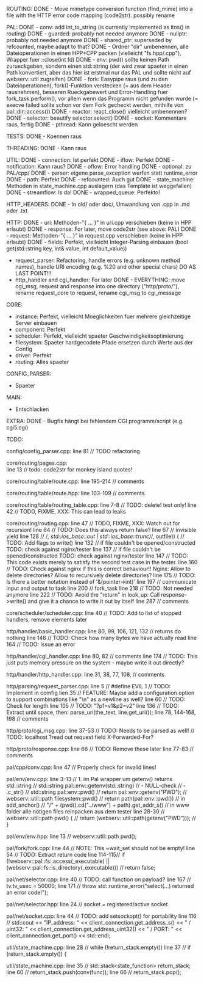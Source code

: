 ROUTING:
DONE - Move mimetype conversion function (find_mime) into a file with the HTTP error code mapping (code2str). possibly rename

PAL:
DONE - conv: add int_to_string (is currently implemented as itos() in routing)
DONE - guarded: probably not needed anymore
DONE - nullptr: probably not needed anymore
DONE - shared_ptr: superseded by refcounted, maybe adapt to that?
DONE - Ordner "dir" umbenennen, alle Dateioperationen in einen HPP+CPP packen (vielleicht "fs.hpp/.cpp"), Wrapper fuer ::close(int fd)
DONE - env: pwd() sollte keinen Path zurueckgeben, sondern einen std::string (der wird zwar spaeter in einen Path konvertiert, aber das hier ist erstmal nur das PAL und sollte nicht auf webserv::util zugreifen)
DONE - fork: Easypipe raus (und zu den Dateioperationen), fork()-Funktion verstecken (= aus dem Header rausnehmen), besseren Rueckgabewert und Error-Handling fuer fork_task.perform(), vor allem wenn das Programm nicht gefunden wurde (= execve failed sollte schon vor dem Fork gecheckt werden, mithilfe von pal::dir::access())
DONE - reactor: react_close() vielleicht umbenennen?
DONE - selector: beautify selector.select()
DONE - socket: Kommentare raus, fertig
DONE - pthread: Kann geloescht werden

TESTS:
DONE - Koennen raus

THREADING:
DONE - Kann raus

UTIL:
DONE - connection: Ist perfekt
DONE - iflow: Perfekt
DONE - notification: Kann raus?
DONE - oflow: Error handling
DONE - optional: zu PAL/cpp/
DONE - parser: eigene parse_exception werfen statt runtime_error
DONE - path: Perfekt
DONE - refcounted: Auch gut
DONE - state_machine: Methoden in state_machine.cpp auslagern (das Template ist weggefallen)
DONE - streamflow: Is da!
DONE - wrapped_queue: Perfekto!

HTTP_HEADERS:
DONE - In old/ oder doc/, Umwandlung von .cpp in .md oder .txt

HTTP:
DONE - uri: Methoden-"{ ... }" in uri.cpp verschieben (keine in HPP erlaubt)
DONE - response: For later, move code2str (see above: PAL)
DONE - request: Methoden-"{ ... }" in request.cpp verschieben (keine in HPP erlaubt)
DONE - fields: Perfekt, vielleicht Integer-Parsing einbauen (bool get(std::string key, int& value, int default_value))
 - request_parser: Refactoring, handle errors (e.g. unknown method names), handle URI encoding (e.g. %20 and other special chars) DO AS LAST POINT!!!
 - http_handler and cgi_handler: For later
DONE - EVERYTHING: move cgi_msg, request and response into one directory ("http/proto/"), rename request_core to request, rename cgi_msg to cgi_message


CORE:
 - instance: Perfekt, vielleicht Moeglichkeiten fuer mehrere gleichzeitige Server einbauen
 - component: Perfekt
 - scheduler: Perfekt, vielleicht spaeter Geschwindigkeitsoptimierung
 - filesystem: Spaeter hardgecodete Pfade ersetzen durch Werte aus der Config
 - driver: Perfekt
 - routing: Alles spaeter

CONFIG_PARSER:
 - Spaeter

MAIN:
 - Entschlacken

EXTRA:
DONE - Bugfix hängt bei fehlendem CGI programm/script (e.g. cgi5.cgi)


TODO:

config/config_parser.cpp: 
line 81 // TODO
refactoring

core/routing/pages.cpp:  
line 13 // todo: code2str for monkey island quotes!

core/routing/table/route.cpp: 
line 195-214 // comments

core/routing/table/route.hpp: 
line 103-109 // comments

core/routing/table/routing_table.cpp: 
line 7-8 // TODO: delete! test only!
line 42  // TODO, FIXME, XXX: This can lead to leaks

core/routing/routing.cpp: 
line 47 	// TODO, FIXME, XXX: Watch out for recursion! 
line 64 	// TODO: Does this always return false? 
line 67 	// Invisible yield
line 128	// /*, std::ios_base::out | std::ios_base::trunc)*/, outfile)) { // TODO: Add flags to write() 
line 132 	// if file couldn't be opened/constructed TODO: check against nginx/tester 
line 137 	// if file couldn't be opened/constructed TODO: check against nginx/tester
line 147    // TODO: This code exists merely to satisfy the second test case in the tester.
line 160 	// TODO: Check against nginx if this is correct behaviour!! Nginx: Allow to delete directories? Allow to recursively delete directories? 
line 175 	// TODO: Is there a better notation instead of '&(pointer->int)' 
line 197 	// communicate input and output to task 
line 200	// fork_task 
line 218	// TODO: Not needed anymore 
line 222	// TODO: Avoid the "return" in look_up: Call response->write() and give it a chance to write it out by itself 
line 287 	// comments

core/scheduler/scheduler.cpp: 
line 40 // TODO: Add to list of stopped handlers, remove elements later

http/handler/basic_handler.cpp: 
line 80, 99, 106, 121, 132 // returns do nothing
line 148 // TODO: Check how many bytes we have actually read
line 164 // TODO: Issue an error

http/handler/cgi_handler.cpp: 
line 80, 82 // comments
line 174 // TODO: This just puts memory pressure on the system - maybe write it out directly?

http/handler/http_handler.cpp:
line 31, 38, 77, 108, // comments

http/parsing/request_parser.cpp: 
line 5 	// #define EVIL 1 // TODO: Implement in comfig
lien 35 // FEATURE: Maybe add a configuration option to support combinations like "\n" as a newline as well? 
line 60 // TODO: Check for length 
line 105 // TODO: "?p1=v1&p2=v2" 
line 136 // TODO: Extract until space, then: parse_uri(the_text, line.get_uri()); 
line 78, 144-168, 198 // comments

http/proto/cgi_msg.cpp: 
line 37-53 // TODO: Needs to be parsed as well!
		   // TODO: localhost ?read out request field X-Forwarded-For?

http/proto/response.cpp: 
line 66 // TODO: Remove these later 
line 77-83 // comments

pal/cpp/conv.cpp: 
line 47 	// Properly check for invalid lines!

pal/env/env.cpp: 
line 3-13 	// 1. im Pal wrapper um getenv() returns std::string
    		// std::string pal::env::getenv(std::string)
   			// - NULL-check
   			// - .c_str()
   			// std::string pal::env::pwd()
   			//   return pal::env::getenv("PWD");
   			// webserv::util::path filesystem::pwd()
   			//    return path(pal::env::pwd())
   			// in add_anchor()
   			//    "/" + (pwd().cd("../www") + path).get_addr_s()
   			// in www folder alle nötigen files reinpacken aus dem tester
line 28-30  //    webserv::util::path pwd() {
			// 		return (webserv::util::path(getenv("PWD")));
			//    }

pal/env/env.hpp:
line 13 	// webserv::util::path pwd();

pal/fork/fork.cpp:
line 44		// NOTE: This ~wait_set should not be empty!
line 54		// TODO: Extract return code
line 114-115// if (!webserv::pal::fs::access(_executable) || (webserv::pal::fs::is_directory(_executable)))
            //    return false;

pal/net/selector.cpp:
line 40 	// TODO: call function on payload?
line 167 	// tv.tv_usec = 50000;
line 171 	// throw std::runtime_error("select(...) returned an error code!");

pal/net/selector.hpp:
line 24 	// socket = registered/active socket

pal/net/socket.cpp:
line 44 	// TODO: add setsockopt() for portability
line 116	// std::cout << "IP_address: " << client_connection.get_address_s() << " / uint32: " << client_connection.get_address_uint32() << " / PORT: " << client_connection.get_port() << std::endl;

util/state_machine.cpp:
line 28		// while (!return_stack.empty())
line 37 	// if (return_stack.empty()) {

util/state_machine.cpp:
line 35 	// std::stack<state_function>  return_stack;
line 60 	// return_stack.push(conv(func));
line 66		// return_stack.pop();